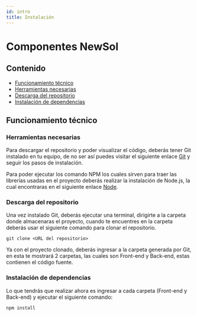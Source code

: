 ```yaml
---
id: intro
title: Instalación
---
```


# Componentes NewSol

## Contenido

- [Funcionamiento técnico](#funcionamiento-técnico)
- [Herramientas necesarias](#herramientas-necesarias)
- [Descarga del repositorio](#descarga-del-repositorio)
- [Instalación de dependencias](#instalación-de-dependencias)

## Funcionamiento técnico

### Herramientas necesarias

Para descargar el repositorio y poder visualizar el código, deberás tener Git instalado en tu equipo, de no ser así puedes visitar el siguiente enlace [Git](https://git-scm.com/downloads) y seguir los pasos de instalación.

Para poder ejecutar los comando NPM los cuales sirven para traer las librerías usadas en el proyecto deberás realizar la instalación de Node.js, la cual encontraras en el siguiente enlace [Node](https://nodejs.org/en).

### Descarga del repositorio

Una vez instalado Git, deberás ejecutar una terminal, dirigirte a la carpeta donde almacenaras el proyecto, cuando te encuentres en la carpeta deberás usar el siguiente comando para clonar el repositorio.

```
git clone <URL del repositorio>
```

Ya con el proyecto clonado, deberás ingresar a la carpeta generada por Git, en esta te mostrará 2 carpetas, las cuales son Front-end y Back-end, estas contienen el código fuente.

### Instalación de dependencias

Lo que tendrás que realizar ahora es ingresar a cada carpeta (Front-end y Back-end) y ejecutar el siguiente comando:

```
npm install
```
